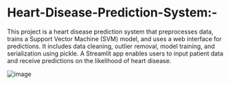 # Heart-Disease-Prediction-System:-
This project is a heart disease prediction system that preprocesses data, trains a Support Vector Machine (SVM) model, and uses a web interface for predictions. It includes data cleaning, outlier removal, model training, and serialization using pickle. A Streamlit app enables users to input patient data and receive predictions on the likelihood of heart disease.

![image](https://github.com/user-attachments/assets/27afe674-86ba-4457-96e0-3ac824040d1d)

